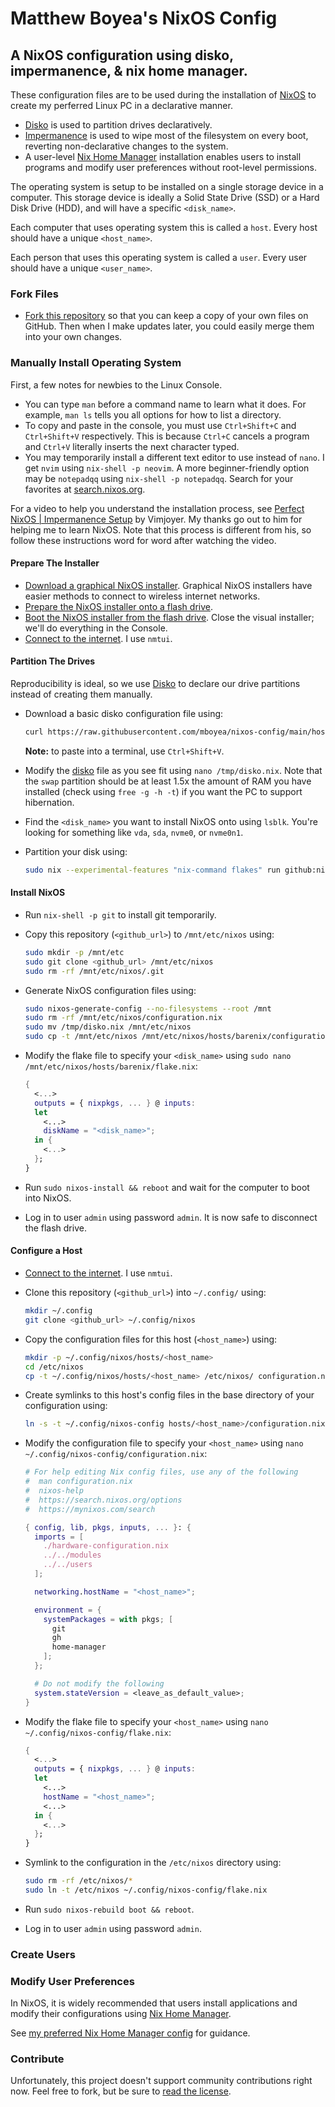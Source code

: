 # Matthew Boyea's NixOS Config

## A NixOS configuration using disko, impermanence, & nix home manager.

These configuration files are to be used during the installation of [NixOS] to create my perferred Linux PC in a declarative manner.

* [Disko] is used to partition drives declaratively.
* [Impermanence] is used to wipe most of the filesystem on every boot, reverting non-declarative changes to the system.
* A user-level [Nix Home Manager] installation enables users to install programs and modify user preferences without root-level permissions.

The operating system is setup to be installed on a single storage device in a computer. This storage device is ideally a Solid State Drive (SSD) or a Hard Disk Drive (HDD), and will have a specific `<disk_name>`.

Each computer that uses operating system this is called a `host`. Every host should have a unique `<host_name>`.

Each person that uses this operating system is called a `user`. Every user should have a unique `<user_name>`.

### Fork Files

* [Fork this repository](https://docs.github.com/en/pull-requests/collaborating-with-pull-requests/working-with-forks/fork-a-repo#forking-a-repository) so that you can keep a copy of your own files on GitHub.
  Then when I make updates later, you could easily merge them into your own changes.

### Manually Install Operating System

First, a few notes for newbies to the Linux Console.

* You can type `man` before a command name to learn what it does.
  For example, `man ls` tells you all options for how to list a directory.
* To copy and paste in the console, you must use `Ctrl+Shift+C` and `Ctrl+Shift+V` respectively.
  This is because `Ctrl+C` cancels a program and `Ctrl+V` literally inserts the next character typed.
* You may temporarily install a different text editor to use instead of `nano`.
  I get `nvim` using `nix-shell -p neovim`.
  A more beginner-friendly option may be `notepadqq` using `nix-shell -p notepadqq`.
  Search for your favorites at [search.nixos.org](https://search.nixos.org/packages).

For a video to help you understand the installation process, see [Perfect NixOS | Impermanence Setup](https://www.youtube.com/watch?v=YPKwkWtK7l0) by Vimjoyer.
My thanks go out to him for helping me to learn NixOS.
Note that this process is different from his, so follow these instructions word for word after watching the video.

#### Prepare The Installer

* [Download a graphical NixOS installer](https://nixos.org/download/).
  Graphical NixOS installers have easier methods to connect to wireless internet networks.
* [Prepare the NixOS installer onto a flash drive](https://nixos.wiki/wiki/NixOS_Installation_Guide#Making_the_installation_media).
* [Boot the NixOS installer from the flash drive](https://nixos.wiki/wiki/NixOS_Installation_Guide#Booting_the_installation_media).
  Close the visual installer; we'll do everything in the Console.
* [Connect to the internet](https://nixos.org/manual/nixos/stable/#sec-installation-manual-networking).
  I use `nmtui`.

#### Partition The Drives

Reproducibility is ideal, so we use [Disko] to declare our drive partitions instead of creating them manually.

* Download a basic disko configuration file using:

  ```sh
  curl https://raw.githubusercontent.com/mboyea/nixos-config/main/hosts/barenix/disko.nix -o /tmp/disko.nix
  ```

  **Note:** to paste into a terminal, use `Ctrl+Shift+V`.
* Modify the [disko](https://github.com/nix-community/disko) file as you see fit using `nano /tmp/disko.nix`.
  Note that the `swap` partition should be at least 1.5x the amount of RAM you have installed (check using `free -g -h -t`) if you want the PC to support hibernation.
* Find the `<disk_name>` you want to install NixOS onto using `lsblk`.
  You're looking for something like `vda`, `sda`, `nvme0`, or `nvme0n1`.
* Partition your disk using:

  ```sh
  sudo nix --experimental-features "nix-command flakes" run github:nix-community/disko -- --mode disko /tmp/disko.nix --arg device '"/dev/<disk_name>"'
  ```

#### Install NixOS

* Run `nix-shell -p git` to install git temporarily.
* Copy this repository (`<github_url>`) to `/mnt/etc/nixos` using:

  ```sh
  sudo mkdir -p /mnt/etc
  sudo git clone <github_url> /mnt/etc/nixos
  sudo rm -rf /mnt/etc/nixos/.git
  ```

* Generate NixOS configuration files using:

  ```sh
  sudo nixos-generate-config --no-filesystems --root /mnt
  sudo rm -rf /mnt/etc/nixos/configuration.nix
  sudo mv /tmp/disko.nix /mnt/etc/nixos
  sudo cp -t /mnt/etc/nixos /mnt/etc/nixos/hosts/barenix/configuration.nix /mnt/etc/nixos/hosts/barenix/flake.nix
  ```

* Modify the flake file to specify your `<disk_name>` using `sudo nano /mnt/etc/nixos/hosts/barenix/flake.nix`:

  ```nix
  {
    <...>
    outputs = { nixpkgs, ... } @ inputs:
    let
      <...>
      diskName = "<disk_name>";
    in {
      <...>
    };
  }
  ```

* Run `sudo nixos-install && reboot` and wait for the computer to boot into NixOS.
* Log in to user `admin` using password `admin`.
  It is now safe to disconnect the flash drive.

#### Configure a Host

* [Connect to the internet](https://nixos.org/manual/nixos/stable/#sec-installation-manual-networking).
  I use `nmtui`.
* Clone this repository (`<github_url>`) into `~/.config/` using:

  ```sh
  mkdir ~/.config
  git clone <github_url> ~/.config/nixos
  ```

* Copy the configuration files for this host (`<host_name>`) using:

  ```sh
  mkdir -p ~/.config/nixos/hosts/<host_name>
  cd /etc/nixos
  cp -t ~/.config/nixos/hosts/<host_name> /etc/nixos/ configuration.nix hardware-configuration.nix flake.nix disko.nix
  ```

* Create symlinks to this host's config files in the base directory of your configuration using:

  ```sh
  ln -s -t ~/.config/nixos-config hosts/<host_name>/configuration.nix hosts/<host_name>/disko.nix hosts/<host_name>/flake.nix hosts/<host_name>/hardware-configuration.nix
  ```

* Modify the configuration file to specify your `<host_name>` using `nano ~/.config/nixos-config/configuration.nix`:

  ```nix
  # For help editing Nix config files, use any of the following
  #  man configuration.nix
  #  nixos-help
  #  https://search.nixos.org/options
  #  https://mynixos.com/search
  
  { config, lib, pkgs, inputs, ... }: {
    imports = [
      ./hardware-configuration.nix
      ../../modules
      ../../users
    ];
  
    networking.hostName = "<host_name>";
  
    environment = {
      systemPackages = with pkgs; [
        git
        gh
        home-manager
      ];
    };

    # Do not modify the following
    system.stateVersion = <leave_as_default_value>;
  }
  ```

* Modify the flake file to specify your `<host_name>` using `nano ~/.config/nixos-config/flake.nix`:

  ```nix
  {
    <...>
    outputs = { nixpkgs, ... } @ inputs:
    let
      <...>
      hostName = "<host_name>";
      <...>
    in {
      <...>
    };
  }
  ```

* Symlink to the configuration in the `/etc/nixos` directory using:

  ```sh
  sudo rm -rf /etc/nixos/*
  sudo ln -t /etc/nixos ~/.config/nixos-config/flake.nix
  ```

* Run `sudo nixos-rebuild boot && reboot`.
* Log in to user `admin` using password `admin`.

### Create Users

### Modify User Preferences

In NixOS, it is widely recommended that users install applications and modify their configurations using [Nix Home Manager].

See [my preferred Nix Home Manager config](https://github.com/mboyea/home-manager) for guidance.

### Contribute

Unfortunately, this project doesn't support community contributions right now. Feel free to fork, but be sure to [read the license](./LICENSE.md).

[NixOS]: https://nixos.org/
[Disko]: https://nixos.wiki/wiki/Disko
[Impermanence]: https://github.com/nix-community/impermanence
[Nix Home Manager]: https://github.com/nix-community/home-manager
